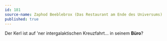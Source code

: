 ```yaml
---
id: 181
source-name: Zaphod Beeblebrox (Das Restaurant am Ende des Universums)
published: true
---
```

Der Kerl ist auf 'ner intergalaktischen Kreuzfahrt… in seinem **Büro**?
